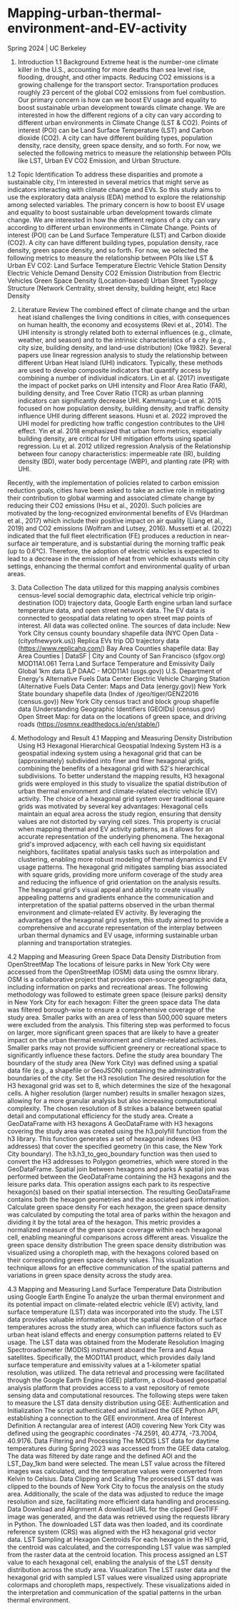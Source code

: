 # Mapping-urban-thermal-environment-and-EV-activity
Spring 2024 | UC Berkeley

1. Introduction 
1.1 Background
Extreme heat is the number-one climate killer in the U.S., accounting for more deaths than sea level rise, flooding, drought, and other impacts. Reducing CO2 emissions is a growing challenge for the transport sector. Transportation produces roughly 23 percent of the global CO2 emissions from fuel combustion.  Our primary concern is how can we boost EV usage and equality to boost sustainable urban development towards climate change. We are interested in how the different regions of a city can vary according to different urban environments in Climate Change (LST & CO2). Points of interest (POI) can be Land Surface Temperature (LST) and Carbon dioxide (CO2). A city can have different building types, population density, race density, green space density, and so forth. For now, we selected the following metrics to measure the relationship between POIs like LST, Urban EV CO2 Emission, and Urban Structure.

1.2 Topic Identification
To address these disparities and promote a sustainable city, I'm interested in several metrics that might serve as indicators interacting with climate change and EVs.  So this study aims to use the exploratory data analysis (EDA) method to explore the relationship among selected variables. The primary concern is how to boost EV usage and equality to boost sustainable urban development towards climate change. We are interested in how the different regions of a city can vary according to different urban environments in Climate Change. Points of interest (POI) can be Land Surface Temperature (LST) and Carbon dioxide (CO2). A city can have different building types, population density, race density, green space density, and so forth. For now, we selected the following metrics to measure the relationship between POIs like LST & Urban EV CO2: 
Land Surface Temperature
Electric Vehicle Station Density
Electric Vehicle Demand Density
CO2 Emission Distribution from Electric Vehicles
Green Space Density (Location-based)
Urban Street Typology Structure (Network Centrality, street density, building height, etc)
Race Density

2. Literature Review 
The combined effect of climate change and the urban heat island challenges the living conditions in cities, with consequences on human health, the economy and ecosystems (Revi et al., 2014). The UHI intensity is strongly related both to external influences (e.g., climate, weather, and season) and to the intrinsic characteristics of a city (e.g., city size, building density, and land-use distribution) (Oke 1982). Several papers use linear regression analysis to study the relationship between different Urban Heat Island (UHI) indicators. Typically, these methods are used to develop composite indicators that quantify access by combining a number of individual indicators. Lin et al. (2017) investigate the impact of pocket parks on UHI intensity and Floor Area Ratio (FAR), building density, and Tree Cover Ratio (TCR) as urban planning indicators can significantly decrease UHI. Kammuang-Lue et al. 2015 focused on how population density, building density, and traffic density influence UHII during different seasons. Husni et al. 2022 improved the UHI model for predicting how traffic congestion contributes to the UHI effect. Yin et al. 2018  emphasized that urban form metrics, especially building density,  are critical for UHI mitigation efforts using spatial regression. Lu et al. 2012 utilized regression Analysis of the Relationship between four canopy characteristics: impermeable rate (IR), building density (BD), water body percentage (WBP), and planting rate (PR) with UHI.

Recently, with the implementation of policies related to carbon emission reduction goals, cities have been asked to take an active role in mitigating their contribution to global warming and associated climate change by reducing their CO2 emissions (Hsu et al., 2020). Such policies are motivated by the long-recognized environmental benefits of EVs (Hardman et al., 2017) which include their positive impact on air quality (Liang et al., 2019) and CO2 emissions (Wolfram and Lutsey, 2016). Mussetti et al. (2022) indicated that the full fleet electrification (FE) produces a reduction in near-surface air temperature, and is substantial during the morning traffic peak (up to 0.6°C). Therefore, the adoption of electric vehicles is expected to lead to a decrease in the emission of heat from vehicle exhausts within city settings, enhancing the thermal comfort and environmental quality of urban areas.

3. Data Collection
The data utilized for this mapping analysis combines census-level social demographic data, electrical vehicle trip origin-destination (OD) trajectory data, Google Earth engine urban land surface temperature data, and open street network data. The EV data is connected to geospatial data relating to open street map points of interest. All data was collected online. The  sources of data include:
New York City census county boundary shapefile data (NYC Open Data - (cityofnewyork.us))
Replica EVs trip OD trajectory data (https://www.replicahq.com/)
Bay Area Counties shapefile data: Bay Area Counties | DataSF | City and County of San Francisco (sfgov.org)
MOD11A1.061 Terra Land Surface Temperature and Emissivity Daily Global 1km data (LP DAAC - MOD11A1 (usgs.gov))
U.S. Department of Energy's Alternative Fuels Data Center Electric Vehicle Charging Station (Alternative Fuels Data Center: Maps and Data (energy.gov))
New York State boundary shapefile data 
(Index of /geo/tiger/GENZ2016 (census.gov))
New York City census tract and block group shapefile data 
(Understanding Geographic Identifiers (GEOIDs) (census.gov)
Open Street Map: for data on the locations of green space, and driving roads (https://osmnx.readthedocs.io/en/stable/)

4. Methodology and Result
4.1 Mapping and Measuring Density Distribution Using H3 Hexagonal Hierarchical Geospatial Indexing System
H3 is a geospatial indexing system using a hexagonal grid that can be (approximately) subdivided into finer and finer hexagonal grids, combining the benefits of a hexagonal grid with S2's hierarchical subdivisions. To better understand the mapping results, H3 hexagonal grids were employed in this study to visualize the spatial distribution of urban thermal environment and climate-related electric vehicle (EV) activity. The choice of a hexagonal grid system over traditional square grids was motivated by several key advantages:
Hexagonal cells maintain an equal area across the study region, ensuring that density values are not distorted by varying cell sizes. This property is crucial when mapping thermal and EV activity patterns, as it allows for an accurate representation of the underlying phenomena. 
The hexagonal grid's improved adjacency, with each cell having six equidistant neighbors, facilitates spatial analysis tasks such as interpolation and clustering, enabling more robust modeling of thermal dynamics and EV usage patterns. 
The hexagonal grid mitigates sampling bias associated with square grids, providing more uniform coverage of the study area and reducing the influence of grid orientation on the analysis results. 
The hexagonal grid's visual appeal and ability to create visually appealing patterns and gradients enhance the communication and interpretation of the spatial patterns observed in the urban thermal environment and climate-related EV activity. 
By leveraging the advantages of the hexagonal grid system, this study aimed to provide a comprehensive and accurate representation of the interplay between urban thermal dynamics and EV usage, informing sustainable urban planning and transportation strategies.

4.2 Mapping and Measuring Green Space Data Density Distribution from OpenStreetMap
The locations of leisure parks in New York City were accessed from the OpenStreetMap (OSM) data using the osmnx library. OSM is a collaborative project that provides open-source geographic data, including information on parks and recreational areas. The following methodology was followed to estimate green space (leisure parks) density in New York City for each hexagon:
Filter the green space data
The data was filtered borough-wise to ensure a comprehensive coverage of the study area. Smaller parks with an area of less than 500,000 square meters were excluded from the analysis. This filtering step was performed to focus on larger, more significant green spaces that are likely to have a greater impact on the urban thermal environment and climate-related activities. Smaller parks may not provide sufficient greenery or recreational space to significantly influence these factors.
Define the study area boundary
The boundary of the study area (New York City) was defined using a spatial data file (e.g., a shapefile or GeoJSON) containing the administrative boundaries of the city.
Set the H3 resolution
The desired resolution for the H3 hexagonal grid was set to 8, which determines the size of the hexagonal cells. A higher resolution (larger number) results in smaller hexagon sizes, allowing for a more granular analysis but also increasing computational complexity. The chosen resolution of 8 strikes a balance between spatial detail and computational efficiency for the study area.
Create a GeoDataFrame with H3 hexagons
A GeoDataFrame with H3 hexagons covering the study area was created using the h3.polyfill function from the h3 library. This function generates a set of hexagonal indexes (H3 addresses) that cover the specified geometry (in this case, the New York City boundary). The h3.h3_to_geo_boundary function was then used to convert the H3 addresses to Polygon geometries, which were stored in the GeoDataFrame.
Spatial join between hexagons and parks
A spatial join was performed between the GeoDataFrame containing the H3 hexagons and the leisure parks data. This operation assigns each park to its respective hexagon(s) based on their spatial intersection. The resulting GeoDataFrame contains both the hexagon geometries and the associated park information.
Calculate green space density
For each hexagon, the green space density was calculated by computing the total area of parks within the hexagon and dividing it by the total area of the hexagon. This metric provides a normalized measure of the green space coverage within each hexagonal cell, enabling meaningful comparisons across different areas.
Visualize the green space density distribution
The green space density distribution was visualized using a choropleth map, with the hexagons colored based on their corresponding green space density values. This visualization technique allows for an effective communication of the spatial patterns and variations in green space density across the study area.

4.3 Mapping and Measuring Land Surface Temperature Data Distribution using Google Earth Engine
To analyze the urban thermal environment and its potential impact on climate-related electric vehicle (EV) activity, land surface temperature (LST) data was incorporated into the study. The LST data provides valuable information about the spatial distribution of surface temperatures across the study area, which can influence factors such as urban heat island effects and energy consumption patterns related to EV usage. The LST data was obtained from the Moderate Resolution Imaging Spectroradiometer (MODIS) instrument aboard the Terra and Aqua satellites. Specifically, the MOD11A1 product, which provides daily land surface temperature and emissivity values at a 1-kilometer spatial resolution, was utilized. The data retrieval and processing were facilitated through the Google Earth Engine (GEE) platform, a cloud-based geospatial analysis platform that provides access to a vast repository of remote sensing data and computational resources. The following steps were taken to measure the LST data density distribution using GEE:
Authentication and Initialization
The script authenticated and initialized the GEE Python API, establishing a connection to the GEE environment.
Area of Interest Definition
A rectangular area of interest (AOI) covering New York City was defined using the geographic coordinates -74.2591, 40.4774, -73.7004, 40.9176.
Data Filtering and Processing
The MODIS LST data for daytime temperatures during Spring 2023 was accessed from the GEE data catalog. The data was filtered by date range and the defined AOI and the LST_Day_1km band were selected. The mean LST value across the filtered images was calculated, and the temperature values were converted from Kelvin to Celsius.
Data Clipping and Scaling
The processed LST data was clipped to the bounds of New York City to focus the analysis on the study area. Additionally, the scale of the data was adjusted to reduce the image resolution and size, facilitating more efficient data handling and processing.
Data Download and Alignment
A download URL for the clipped GeoTIFF image was generated, and the data was retrieved using the requests library in Python. The downloaded LST data was then loaded, and its coordinate reference system (CRS) was aligned with the H3 hexagonal grid vector data.
LST Sampling at Hexagon Centroids
For each hexagon in the H3 grid, the centroid was calculated, and the corresponding LST value was sampled from the raster data at the centroid location. This process assigned an LST value to each hexagonal cell, enabling the analysis of the LST density distribution across the study area.
Visualization
The LST raster data and the hexagonal grid with sampled LST values were visualized using appropriate colormaps and choropleth maps, respectively. These visualizations aided in the interpretation and communication of the spatial patterns in the urban thermal environment.

